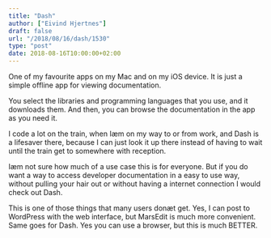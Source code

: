 ```yaml
---
title: "Dash"
author: ["Eivind Hjertnes"]
draft: false
url: "/2018/08/16/dash/1530"
type: "post"
date: 2018-08-16T10:00:00+02:00
---
```


One of my favourite apps on my Mac and on my iOS device. It is just a
simple offline app for viewing documentation.

You select the libraries and programming languages that you use, and it
downloads them. And then, you can browse the documentation in the app as
you need it.

I code a lot on the train, when Iæm on my way to or from work, and Dash
is a lifesaver there, because I can just look it up there instead of
having to wait until the train get to somewhere with reception.

Iæm not sure how much of a use case this is for everyone. But if you do
want a way to access developer documentation in a easy to use way,
without pulling your hair out or without having a internet connection I
would check out Dash.

This is one of those things that many users donæt get. Yes, I can post
to WordPress with the web interface, but MarsEdit is much more
convenient. Same goes for Dash. Yes you can use a browser, but this is
much BETTER.
